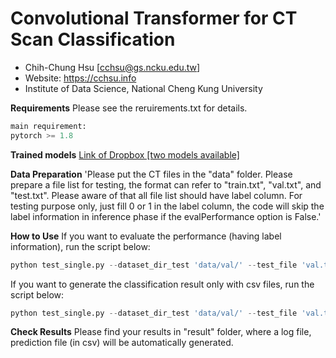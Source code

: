 # Convolutional Transformer for CT Scan Classification
- Chih-Chung Hsu [[cchsu@gs.ncku.edu.tw](mailto:cchsu@gs.ncku.edu.tw "cchsu@gs.ncku.edu.tw")]
- Website: https://cchsu.info
- Institute of Data Science, National Cheng Kung University

**Requirements**
Please see the reruirements.txt for details.
```python
main requirement:
pytorch >= 1.8
```

**Trained models**
[Link of Dropbox [two models available]](https://www.dropbox.com/t/VfnYWlIK9XtzK367 "Link of Dropbox [two models available]")

**Data Preparation**
'Please put the CT files in the "data" folder. Please prepare a file list for testing, the format can refer to "train.txt", "val.txt", and "test.txt". Please aware of that all file list should have label column. For testing purpose only, just fill 0 or 1 in the label column, the code will skip the label information in inference phase if the evalPerformance option is False.'


**How to Use**
If you want to evaluate the performance (having label information), run the script below:
```python
python test_single.py --dataset_dir_test 'data/val/' --test_file 'val.txt' --evalPerformance True --max_det 10 --model_path "ViTRes50-1024-16-gmlp-im256.pth" --FRR 16 --heads 0 --backbone 'resnet50' --useFeatMap -2 --testMode 'avg' --FREQ 2 --useBest True --centerCrop 0
```

If you want to generate the classification result only with csv files, run the script below:
```python
python test_single.py --dataset_dir_test 'data/val/' --test_file 'val.txt' --max_det 10 --model_path "ViTRes50-16-gmlp-im256-MF.pth" --FRR 16 --heads 0 --backbone 'resnet50' --useFeatMap -2 --testMode 'avg' --FREQ 2 --useBest True --centerCrop 0
```

**Check Results**
Please find your results in "result" folder, where a log file, prediction file (in csv) will be automatically generated. 
